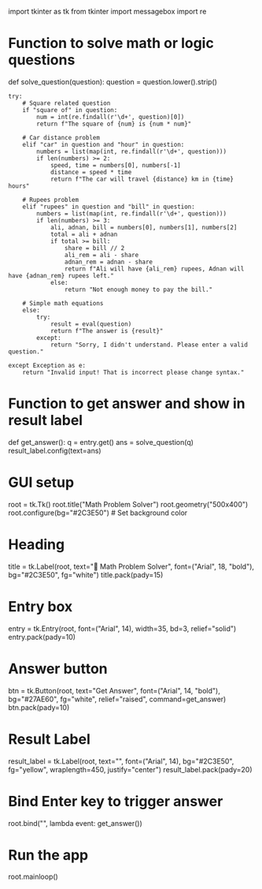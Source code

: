 import tkinter as tk
from tkinter import messagebox
import re

# Function to solve math or logic questions
def solve_question(question):
    question = question.lower().strip()

    try:
        # Square related question
        if "square of" in question:
            num = int(re.findall(r'\d+', question)[0])
            return f"The square of {num} is {num * num}"

        # Car distance problem
        elif "car" in question and "hour" in question:
            numbers = list(map(int, re.findall(r'\d+', question)))
            if len(numbers) >= 2:
                speed, time = numbers[0], numbers[-1]
                distance = speed * time
                return f"The car will travel {distance} km in {time} hours"

        # Rupees problem
        elif "rupees" in question and "bill" in question:
            numbers = list(map(int, re.findall(r'\d+', question)))
            if len(numbers) >= 3:
                ali, adnan, bill = numbers[0], numbers[1], numbers[2]
                total = ali + adnan
                if total >= bill:
                    share = bill // 2
                    ali_rem = ali - share
                    adnan_rem = adnan - share
                    return f"Ali will have {ali_rem} rupees, Adnan will have {adnan_rem} rupees left."
                else:
                    return "Not enough money to pay the bill."

        # Simple math equations
        else:
            try:
                result = eval(question)
                return f"The answer is {result}"
            except:
                return "Sorry, I didn't understand. Please enter a valid question."

    except Exception as e:
        return "Invalid input! That is incorrect please change syntax."


# Function to get answer and show in result label
def get_answer():
    q = entry.get()
    ans = solve_question(q)
    result_label.config(text=ans)


# GUI setup
root = tk.Tk()
root.title("Math Problem Solver")
root.geometry("500x400")
root.configure(bg="#2C3E50")  # Set background color

# Heading
title = tk.Label(root, text="🤖 Math Problem Solver", font=("Arial", 18, "bold"), bg="#2C3E50", fg="white")
title.pack(pady=15)

# Entry box
entry = tk.Entry(root, font=("Arial", 14), width=35, bd=3, relief="solid")
entry.pack(pady=10)

# Answer button
btn = tk.Button(root, text="Get Answer", font=("Arial", 14, "bold"), bg="#27AE60", fg="white", relief="raised", command=get_answer)
btn.pack(pady=10)

# Result Label
result_label = tk.Label(root, text="", font=("Arial", 14), bg="#2C3E50", fg="yellow", wraplength=450, justify="center")
result_label.pack(pady=20)

# Bind Enter key to trigger answer
root.bind("<Return>", lambda event: get_answer())

# Run the app
root.mainloop()

